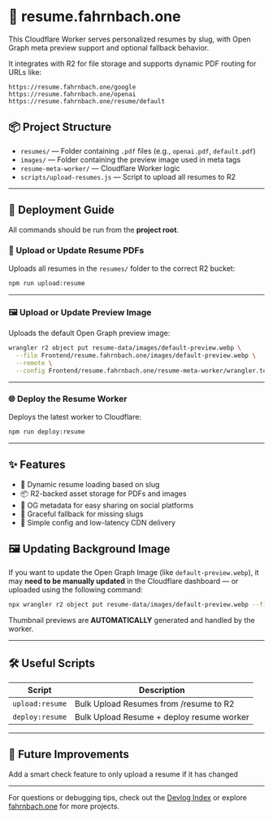 # 📄 resume.fahrnbach.one

This Cloudflare Worker serves personalized resumes by slug, with Open Graph meta preview support and optional fallback behavior.

It integrates with R2 for file storage and supports dynamic PDF routing for URLs like:

```
https://resume.fahrnbach.one/google
https://resume.fahrnbach.one/openai
https://resume.fahrnbach.one/resume/default
```

## 📦 Project Structure

- `resumes/` — Folder containing `.pdf` files (e.g., `openai.pdf`, `default.pdf`)
- `images/` — Folder containing the preview image used in meta tags
- `resume-meta-worker/` — Cloudflare Worker logic
- `scripts/upload-resumes.js` — Script to upload all resumes to R2

---

## 🚀 Deployment Guide

All commands should be run from the **project root**.

### 🔁 Upload or Update Resume PDFs

Uploads all resumes in the `resumes/` folder to the correct R2 bucket:

```bash
npm run upload:resume
```

---

### 🖼️ Upload or Update Preview Image

Uploads the default Open Graph preview image:

```bash
wrangler r2 object put resume-data/images/default-preview.webp \
  --file Frontend/resume.fahrnbach.one/images/default-preview.webp \
  --remote \
  --config Frontend/resume.fahrnbach.one/resume-meta-worker/wrangler.toml
```

---

### 🌐 Deploy the Resume Worker

Deploys the latest worker to Cloudflare:

```bash
npm run deploy:resume
```

---

## ✨ Features

- 📄 Dynamic resume loading based on slug
- 📦 R2-backed asset storage for PDFs and images
- 🔗 OG metadata for easy sharing on social platforms
- 📁 Graceful fallback for missing slugs
- 🎯 Simple config and low-latency CDN delivery

## 🖼️ Updating Background Image

If you want to update the Open Graph Image (like `default-preview.webp`), it may **need to be manually updated** in the Cloudflare dashboard — or uploaded using the following command:

```bash
npx wrangler r2 object put resume-data/images/default-preview.webp --file Frontend/resume.fahrnbach.one/images/default-preview.webp --remote --config Frontend/resume.fahrnbach.one/resume-meta-worker/wrangler.toml
```

Thumbnail previews are **AUTOMATICALLY** generated and handled by the worker.

---
## 🛠️ Useful Scripts

| Script          | Description                                           |
|-----------------|-------------------------------------------------------|
| `upload:resume` | Bulk Upload Resumes from /resume to R2        |
| `deploy:resume` | Bulk Upload Resume + deploy resume worker               |

---

## 🔮 Future Improvements

Add a smart check feature to only upload a resume if it has changed

---

For questions or debugging tips, check out the [Devlog Index](https://github.com/fahrnbach/one/discussions/4) or explore [fahrnbach.one](https://fahrnbach.one) for more projects.
